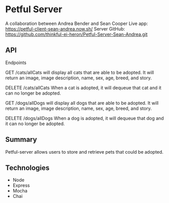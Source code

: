# Petful Server
A collaboration between Andrea Bender and Sean Cooper
Live app: https://petful-client-sean-andrea.now.sh/
Server GitHub: https://github.com/thinkful-ei-heron/Petful-Server-Sean-Andrea.git

## API
Endpoints

GET /cats/allCats will display all cats that are able to be adopted. It will return an image, image description, name, sex, age, breed, and story.

DELETE /cats/allCats When a cat is adopted, it will dequeue that cat and it can no longer be adopted.

GET /dogs/allDogs will display all dogs that are able to be adopted. It will return an image, image description, name, sex, age, breed, and story.

DELETE /dogs/allDogs When a dog is adopted, it will dequeue that dog and it can no longer be adopted.


## Summary
Petful-server allows users to store and retrieve pets that could be adopted.


## Technologies

- Node
- Express
- Mocha
- Chai